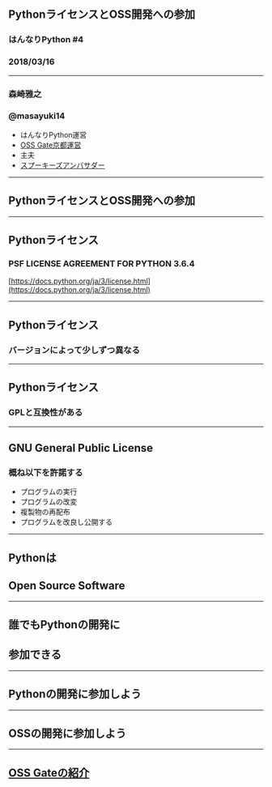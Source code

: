 ## PythonライセンスとOSS開発への参加

### はんなりPython #4
### 2018/03/16

---

### 森崎雅之

### @masayuki14

- はんなりPython運営
- [OSS Gate京都運営](https://oss-gate.github.io/)
- 主夫
- [スプーキーズアンバサダー](http://spookies.co.jp/)

---

## PythonライセンスとOSS開発への参加

---

## Pythonライセンス

### PSF LICENSE AGREEMENT FOR PYTHON 3.6.4

[https://docs.python.org/ja/3/license.html](https://docs.python.org/ja/3/license.html)

---

## Pythonライセンス

### バージョンによって少しずつ異なる

---

## Pythonライセンス

### GPLと互換性がある

---

## GNU General Public License

### 概ね以下を許諾する

- プログラムの実行
- プログラムの改変
- 複製物の再配布
- プログラムを改良し公開する

---

## Pythonは
## Open Source Software

---

## 誰でもPythonの開発に
## 参加できる

---

## Pythonの開発に参加しよう

---

## OSSの開発に参加しよう

---

## [OSS Gateの紹介](https://slide.rabbit-shocker.org/authors/oss-gate/introduction-japanese/about-oss-gate.pdf)


